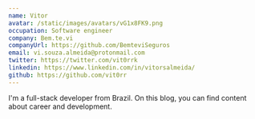 ```yaml
---
name: Vitor
avatar: /static/images/avatars/vG1x8FK9.png
occupation: Software engineer
company: Bem.te.vi
companyUrl: https://github.com/BemteviSeguros
email: vi.souza.almeida@protonmail.com
twitter: https://twitter.com/vit0rrk
linkedin: https://www.linkedin.com/in/vitorsalmeida/
github: https://github.com/vit0rr
---
```


I'm a full-stack developer from Brazil. On this blog, you can find content about career and development.
